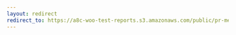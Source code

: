 ```yaml
---
layout: redirect
redirect_to: https://a8c-woo-test-reports.s3.amazonaws.com/public/pr-merge/38727/e2e/index.html
---
```

